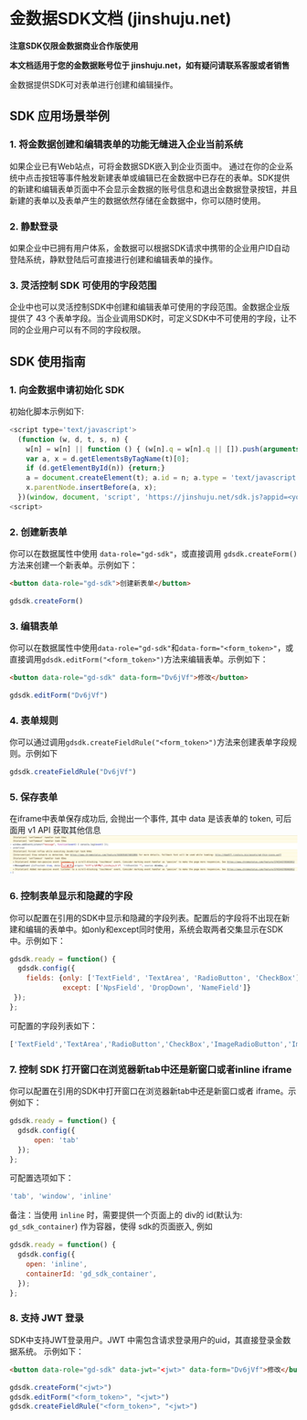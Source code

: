 # 金数据SDK文档 (jinshuju.net)

**注意SDK仅限金数据商业合作版使用**

**本文档适用于您的金数据账号位于 jinshuju.net，如有疑问请联系客服或者销售**

金数据提供SDK可对表单进行创建和编辑操作。

## SDK 应用场景举例

### 1. 将金数据创建和编辑表单的功能无缝进入企业当前系统

如果企业已有Web站点，可将金数据SDK嵌入到企业页面中。 通过在你的企业系统中点击按钮等事件触发新建表单或编辑已在金数据中已存在的表单。SDK提供的新建和编辑表单页面中不会显示金数据的账号信息和退出金数据登录按钮，并且新建的表单以及表单产生的数据依然存储在金数据中，你可以随时使用。

### 2. 静默登录

如果企业中已拥有用户体系，金数据可以根据SDK请求中携带的企业用户ID自动登陆系统，静默登陆后可直接进行创建和编辑表单的操作。

### 3. 灵活控制 SDK 可使用的字段范围

企业中也可以灵活控制SDK中创建和编辑表单可使用的字段范围。金数据企业版提供了 43 个表单字段。当企业调用SDK时，可定义SDK中不可使用的字段，让不同的企业用户可以有不同的字段权限。

## SDK 使用指南

### 1. 向金数据申请初始化 SDK

初始化脚本示例如下:

```javascript
<script type='text/javascript'>
  (function (w, d, t, s, n) {
    w[n] = w[n] || function () { (w[n].q = w[n].q || []).push(arguments); };
    var a, x = d.getElementsByTagName(t)[0];
    if (d.getElementById(n)) {return;}
    a = document.createElement(t); a.id = n; a.type = 'text/javascript'; a.async = true; a.src = s;
    x.parentNode.insertBefore(a, x);
  })(window, document, 'script', 'https://jinshuju.net/sdk.js?appid=<your_sdk_appid>&v=1.0.0', 'gdsdk');
<script>
```

### 2. 创建新表单

你可以在数据属性中使用 `data-role="gd-sdk"`，或直接调用 `gdsdk.createForm()` 方法来创建一个新表单。示例如下：

```html
<button data-role="gd-sdk">创建新表单</button>
```

```javascript
gdsdk.createForm()
```

### 3. 编辑表单

你可以在数据属性中使用`data-role="gd-sdk"`和`data-form="<form_token>"`，或直接调用`gdsdk.editForm("<form_token>")`方法来编辑表单。示例如下：

```html
<button data-role="gd-sdk" data-form="Dv6jVf">修改</button>
```

```javascript
gdsdk.editForm("Dv6jVf")
```

### 4. 表单规则

你可以通过调用`gdsdk.createFieldRule("<form_token>")`方法来创建表单字段规则。示例如下

```javascript
gdsdk.createFieldRule("Dv6jVf")
```

### 5. 保存表单

在iframe中表单保存成功后, 会抛出一个事件, 其中 data 是该表单的 token, 可后面用 v1 API 获取其他信息
![post_messag](./images/post_message.png)

### 6. 控制表单显示和隐藏的字段

你可以配置在引用的SDK中显示和隐藏的字段列表。配置后的字段将不出现在新建和编辑的表单中。如only和except同时使用，系统会取两者交集显示在SDK中。示例如下：

```javascript
gdsdk.ready = function() {
  gdsdk.config({
    fields: {only: ['TextField', 'TextArea', 'RadioButton', 'CheckBox'],
             except: ['NpsField', 'DropDown', 'NameField']}
 });
};
```

可配置的字段列表如下：

```javascript
['TextField','TextArea','RadioButton','CheckBox','ImageRadioButton','ImageCheckBox','DropDown','CascadeDropDown','NumberField','AttachmentField','TimeField','DateField','PageBreak','SectionBreak','LinkField','GeoField','MultipleBlanksField','GoodsField','BasicGoodsField','NameField','MobileField','EmailField','TelephoneField','AddressField','MatrixField','LikertField','TableField','FormAssociation','RatingField','NpsField','SortField','ESignatureField','FormulaField','ReservationField','Divider','StyledText','ImageText','Carousel','Timer','ImageGroup','WidgetMap','WidgetContact','WidgetVideo']
```

### 7. 控制 SDK 打开窗口在浏览器新tab中还是新窗口或者inline iframe

你可以配置在引用的SDK中打开窗口在浏览器新tab中还是新窗口或者 iframe。示例如下：

```javascript
gdsdk.ready = function() {
  gdsdk.config({
      open: 'tab'
  });
};
```

可配置选项如下：

```javascript
'tab', 'window', 'inline'
```

备注：当使用 `inline` 时，需要提供一个页面上的 div的 id(默认为: `gd_sdk_container`) 作为容器，使得 sdk的页面嵌入, 例如

```javascript
gdsdk.ready = function() {
  gdsdk.config({
    open: 'inline',
    containerId: 'gd_sdk_container',
  });
};
```

### 8. 支持 JWT 登录

SDK中支持JWT登录用户。JWT 中需包含请求登录用户的uid，其直接登录金数据系统。 示例如下：

```html
<button data-role="gd-sdk" data-jwt="<jwt>" data-form="Dv6jVf">修改</button>
```

```javascript
gdsdk.createForm("<jwt>")
gdsdk.editForm("<form_token>", "<jwt>")
gdsdk.createFieldRule("<form_token>", "<jwt>")
```
